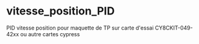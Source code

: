 # vitesse_position_PID
PID vitesse position pour maquette de TP sur carte d'essai CY8CKIT-049-42xx ou autre cartes cypress
